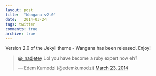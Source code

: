 ```yaml
---
layout: post
title:  "Wangana v2.0"
date:   2014-03-24
tags: twitter
comments: true
archive: true
---
```

Version 2.0 of the Jekyll theme - Wangana has been released. Enjoy!
<blockquote class="twitter-tweet" lang="en"><p><a href="https://twitter.com/_nadjetey">@_nadjetey</a> Lol you have become a ruby expert now eh?</p>&mdash; Edem Kumodzi (@edemkumodzi) <a href="https://twitter.com/edemkumodzi/statuses/447642029594796032">March 23, 2014</a></blockquote>
<script async src="//platform.twitter.com/widgets.js" charset="utf-8"></script>